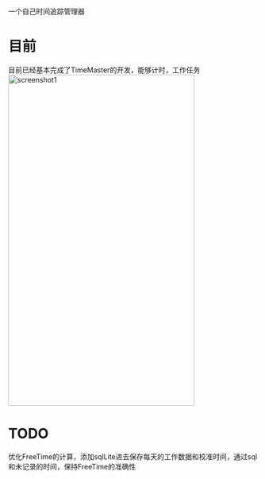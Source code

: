 # 
一个自己时间追踪管理器


# 目前
目前已经基本完成了TimeMaster的开发，能够计时，工作任务
<img src="./Screenshot/v1.0.jpg" width = "375" height = "667" alt="screenshot1" align=center /> 


# TODO
优化FreeTime的计算，添加sqlLite进去保存每天的工作数据和校准时间，通过sql和未记录的时间，保持FreeTime的准确性
